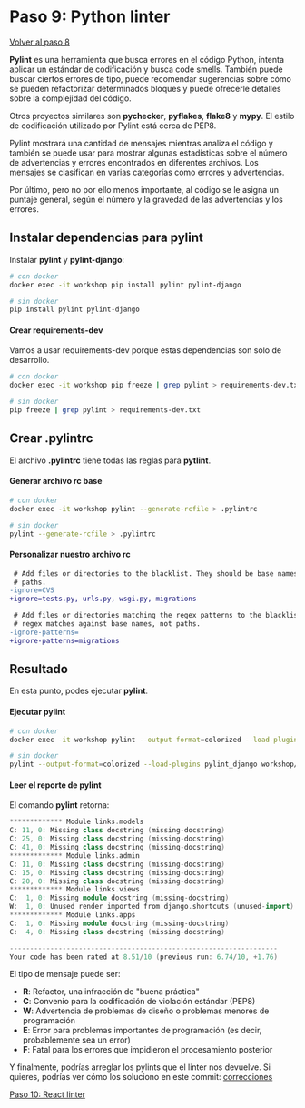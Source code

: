 # Paso 9: Python linter

[Volver al paso 8](https://gitlab.com/FedeG/django-react-workshop/tree/step8_hot_reloading)

**Pylint** es una herramienta que busca errores en el código Python, intenta aplicar un estándar
de codificación y busca code smells. También puede buscar ciertos errores de tipo,
puede recomendar sugerencias sobre cómo se pueden refactorizar determinados bloques
y puede ofrecerle detalles sobre la complejidad del código.

Otros proyectos similares son **pychecker**, **pyflakes**, **flake8** y **mypy**.
El estilo de codificación utilizado por Pylint está cerca de PEP8.

Pylint mostrará una cantidad de mensajes mientras analiza el código y también se
puede usar para mostrar algunas estadísticas sobre el número de advertencias y
errores encontrados en diferentes archivos.
Los mensajes se clasifican en varias categorías como errores y advertencias.

Por último, pero no por ello menos importante, al código se le asigna un puntaje general,
según el número y la gravedad de las advertencias y los errores.

## Instalar dependencias para pylint
Instalar **pylint** y **pylint-django**:
```bash
# con docker
docker exec -it workshop pip install pylint pylint-django

# sin docker
pip install pylint pylint-django
```

#### Crear requirements-dev
Vamos a usar requirements-dev porque estas dependencias son solo de desarrollo.
```bash
# con docker
docker exec -it workshop pip freeze | grep pylint > requirements-dev.txt

# sin docker
pip freeze | grep pylint > requirements-dev.txt
```

## Crear .pylintrc
El archivo **.pylintrc** tiene todas las reglas para **pytlint**.

#### Generar archivo rc base
```bash
# con docker
docker exec -it workshop pylint --generate-rcfile > .pylintrc

# sin docker
pylint --generate-rcfile > .pylintrc
```

#### Personalizar nuestro archivo rc
```diff
 # Add files or directories to the blacklist. They should be base names, not
 # paths.
-ignore=CVS
+ignore=tests.py, urls.py, wsgi.py, migrations

 # Add files or directories matching the regex patterns to the blacklist. The
 # regex matches against base names, not paths.
-ignore-patterns=
+ignore-patterns=migrations
```

## Resultado
En esta punto, podes ejecutar **pylint**.

#### Ejecutar pylint
```bash
# con docker
docker exec -it workshop pylint --output-format=colorized --load-plugins pylint_django workshop/workshop workshop/links

# sin docker
pylint --output-format=colorized --load-plugins pylint_django workshop/workshop workshop/links
```

#### Leer el reporte de pylint
El comando **pylint** retorna:
```c++
************* Module links.models
C: 11, 0: Missing class docstring (missing-docstring)
C: 25, 0: Missing class docstring (missing-docstring)
C: 41, 0: Missing class docstring (missing-docstring)
************* Module links.admin
C: 11, 0: Missing class docstring (missing-docstring)
C: 15, 0: Missing class docstring (missing-docstring)
C: 20, 0: Missing class docstring (missing-docstring)
************* Module links.views
C:  1, 0: Missing module docstring (missing-docstring)
W:  1, 0: Unused render imported from django.shortcuts (unused-import)
************* Module links.apps
C:  1, 0: Missing module docstring (missing-docstring)
C:  4, 0: Missing class docstring (missing-docstring)

------------------------------------------------------------------
Your code has been rated at 8.51/10 (previous run: 6.74/10, +1.76)
```

El tipo de mensaje puede ser:
- **R**: Refactor, una infracción de "buena práctica"
- **C**: Convenio para la codificación de violación estándar (PEP8)
- **W**: Advertencia de problemas de diseño o problemas menores de programación
- **E**: Error para problemas importantes de programación (es decir, probablemente sea un error)
- **F**: Fatal para los errores que impidieron el procesamiento posterior

Y finalmente, podrías arreglar los pylints que el linter nos devuelve.
Si quieres, podrías ver cómo los soluciono en este commit:  [correcciones](https://gitlab.com/FedeG/django-react-workshop/commit/e462a19f96b8ad44e026df84ecddaa8639b1a5a6)

[Paso 10: React linter](https://gitlab.com/FedeG/django-react-workshop/tree/step10_react_linter)
